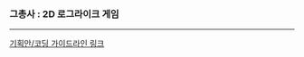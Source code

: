 <h3>그총사 : 2D 로그라이크 게임</h3>
<hr>
<a href='https://docs.google.com/document/d/1RJ_MCL-jx4RGiiE0nlryh3KsxpCVFQusPApp64bIy3U/edit?tab=t.0#heading=h.2vxn2v7hpwy9'>기획안/코딩 가이드라인 링크</a>
